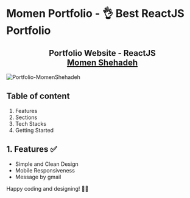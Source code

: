 # Momen Portfolio - 👌 Best ReactJS Portfolio

<h2 align="center">
  Portfolio Website - ReactJS<br/>
  <a href="https://portfolio-jhjkghjks-projects.vercel.app/" target="_blank">Momen Shehadeh</a>
</h2>

![Portfolio-MomenShehadeh](https://github.com/user-attachments/assets/2c3ba384-5945-4263-9219-febb50d1e053)

## Table of content

1. Features
2. Sections
3. Tech Stacks
4. Getting Started


## 1. Features ✅

- Simple and Clean Design
- Mobile Responsiveness
- Message by gmail

Happy coding and designing! 🚀🎨
